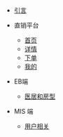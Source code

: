 - [引言](README.md)

- 直销平台

  - [首页](m/home.md)
  - [详情](m/hotel.md)
  - [下单](m/order.md)
  - [我的](m/my.md)
  
  
  
- EB端

  - [医居和房型](eb/roomtype.md)
  
  
  
- MIS 端

  - [用户相关](mis/user.md)

